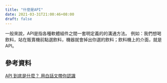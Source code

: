 ```yaml
---
title: "什麼是API"
date: 2021-03-31T21:00:46+08:00
draft: false
---
```


一般來說，API是指各種軟體組件之間一套明定義的的溝通方法。
例如：我們想喝飲料，站在販賣機前點選飲料，機器就會掉出你選的飲料；飲料機上的介面，就是API。

## 參考資料
[API 到底是什麼？ 用白話文帶你認識](http://https://medium.com/codingbar/api-%E5%88%B0%E5%BA%95%E6%98%AF%E4%BB%80%E9%BA%BC-%E7%94%A8%E7%99%BD%E8%A9%B1%E6%96%87%E5%B8%B6%E4%BD%A0%E8%AA%8D%E8%AD%98-95f65a9cfc33 "API 到底是什麼？ 用白話文帶你認識")